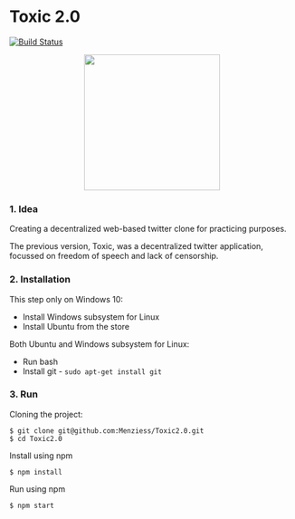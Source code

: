 # Toxic 2.0

[![Build Status](https://travis-ci.org/Menziess/Toxic2.0.svg?branch=master)](https://travis-ci.org/Menziess/Toxic2.0)

<p align="center"><img width="240" src="http://i.imgur.com/af3hpp9.png"></p>

### 1. Idea

Creating a decentralized web-based twitter clone for practicing purposes.

The previous version, Toxic, was a decentralized twitter application, focussed on freedom of speech and lack of censorship.

### 2. Installation

This step only on Windows 10:

- Install Windows subsystem for Linux
- Install Ubuntu from the store

Both Ubuntu and Windows subsystem for Linux:

- Run bash
- Install git - ```sudo apt-get install git```

### 3. Run

Cloning the project:

    $ git clone git@github.com:Menziess/Toxic2.0.git
    $ cd Toxic2.0

Install using npm

    $ npm install

Run using npm

    $ npm start